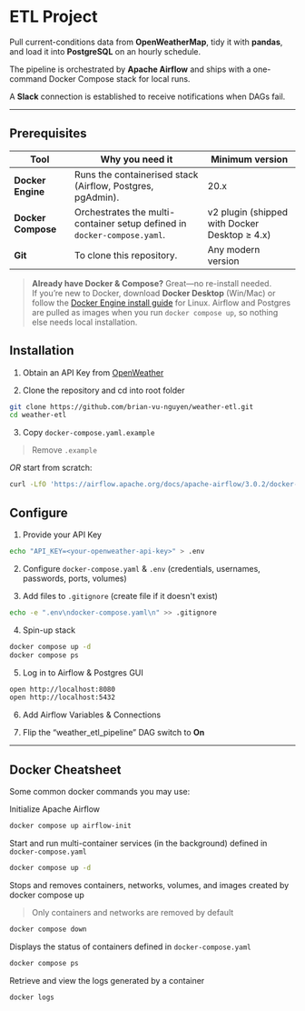 # ETL Project

Pull current-conditions data from **OpenWeatherMap**, tidy it with **pandas**, and load it into **PostgreSQL** on an hourly schedule.  

The pipeline is orchestrated by **Apache Airflow** and ships with a one-command Docker Compose stack for local runs.

A **Slack** connection is established to receive notifications when DAGs fail.

---

## Prerequisites

| Tool | Why you need it | Minimum version |
|------|-----------------|-----------------|
| **Docker Engine** | Runs the containerised stack (Airflow, Postgres, pgAdmin). | 20.x |
| **Docker Compose** | Orchestrates the multi-container setup defined in `docker-compose.yaml`. | v2 plugin (shipped with Docker Desktop ≥ 4.x) |
| **Git** | To clone this repository. | Any modern version |

> **Already have Docker & Compose?** Great—no re-install needed.  
> If you’re new to Docker, download **Docker Desktop** (Win/Mac) or follow the [Docker Engine install guide](https://docs.docker.com/engine/install/) for Linux. Airflow and Postgres are pulled as images when you run `docker compose up`, so nothing else needs local installation.


## Installation

1. Obtain an API Key from [OpenWeather](https://openweathermap.org/)

2. Clone the repository and cd into root folder
```bash
git clone https://github.com/brian-vu-nguyen/weather-etl.git
cd weather-etl
```

3. Copy `docker-compose.yaml.example`
> Remove `.example`

*OR* start from scratch:
``` bash
curl -LfO 'https://airflow.apache.org/docs/apache-airflow/3.0.2/docker-compose.yaml' 
```


## Configure
1. Provide your API Key
```bash
echo "API_KEY=<your-openweather-api-key>" > .env          
```

2. Configure `docker-compose.yaml` & `.env` (credentials, usernames, passwords, ports, volumes)

3. Add files to `.gitignore` (create file if it doesn't exist)
```bash
echo -e ".env\ndocker-compose.yaml\n" >> .gitignore
```

4. Spin-up stack
```bash
docker compose up -d          
docker compose ps             
```

5. Log in to Airflow & Postgres GUI
```bash
open http://localhost:8080    
open http://localhost:5432    
```

6. Add Airflow Variables & Connections 

7. Flip the “weather_etl_pipeline” DAG switch to **On**

---

## Docker Cheatsheet

Some common docker commands you may use:


Initialize Apache Airflow
```bash
docker compose up airflow-init
```


Start and run multi-container services (in the background) defined in `docker-compose.yaml`
```bash
docker compose up -d
```  


Stops and removes containers, networks, volumes, and images created by docker compose up
>Only containers and networks are removed by default
```bash
docker compose down
```  


Displays the status of containers defined in `docker-compose.yaml`
```bash
docker compose ps
```


Retrieve and view the logs generated by a container
```bash
docker logs
```